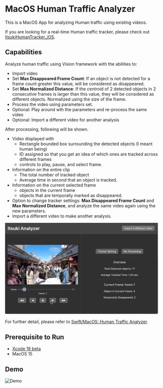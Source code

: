 # MacOS Human Traffic Analyzer


This is a MacOS App for analyzing Human traffic using existing videos. <br>

If you are looking for a real-time Human traffic tracker, please check out [ItsukiHumanTracker_iOS](https://github.com/0Itsuki0/ItsukiHumanTracker_iOS).



## Capabilities
Analyze human traffic using Vision framework with the abilities to:

- Import video
- Set **Max Disappeared Frame Count**: If an object is not detected for a frame count greater this value, will be considered as disappeared.
- Set **Max Normalized Distance**: If the centroid of 2 detected objects in 2 consecutive frames is larger than this value, they will be considered as different objects. Normalized using the size of the frame.
- Process the video using parameters set. 
- Optional: Play around wth the parameters and re-process the same video
- Optional: Import a different video for another analysis


After processing, following will be shown.

- Video displayed with
    - Rectangle bounded box surrounding the detected objects (I meant human being)
    - ID assigned so that you get an idea of which ones are tracked across different frames
    - controls to play, pause, and select frame.
- Information on the entire clip
    - The total number of tracked object
    - Average time in second that an object is tracked.
- Information on the current selected frame
    - objects in the current frame
    - objects that are temporally marked as disappeared.
- Option to change tracker settings: **Max Disappeared Frame Count** and **Max Normalized Distance**, and analyze the same video again using the new parameters.
- Import a different video to make another analysis.


![post processing view](./ReadmeAssets/postProcess.png)



For further detail, please refer to [Swift/MacOS: Human Traffic Analyzer](https://medium.com/@itsuki.enjoy/swift-macos-human-traffic-analyzer-3e2368d49f14
).


## Prerequisite to Run
- [Xcode 16 beta](https://developer.apple.com/download)
- MacOS 15


## Demo
![Demo](./ReadmeAssets/demo.gif)
